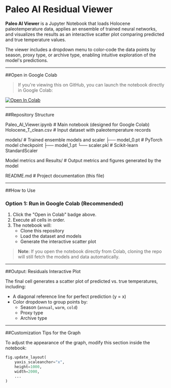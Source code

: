 # Paleo AI Residual Viewer

**Paleo AI Viewer** is a Jupyter Notebook that loads Holocene paleotemperature data, applies an ensemble of trained neural networks, and visualizes the results as an interactive scatter plot comparing predicted and true temperature values.

The viewer includes a dropdown menu to color-code the data points by season, proxy type, or archive type, enabling intuitive exploration of the model's predictions.

---

##Open in Google Colab

> If you're viewing this on GitHub, you can launch the notebook directly in Google Colab:

[![Open In Colab](https://colab.research.google.com/assets/colab-badge.svg)](https://colab.research.google.com/github/ArturStachnik/Paleo_AI_viewer/blob/main/Paleo_AI_Viewer.ipynb)

---

##Repository Structure

Paleo_AI_Viewer.ipynb          # Main notebook (designed for Google Colab)
Holocene_T_clean.csv           # Input dataset with paleotemperature records

models/                        # Trained ensemble models and scaler
├── model_0.pt                 # PyTorch model checkpoint
├── model_1.pt
└── scaler.pkl                 # Scikit-learn StandardScaler

Model metrics and Results/     # Output metrics and figures generated by the model

README.md                      # Project documentation (this file)

---

##How to Use

### Option 1: Run in Google Colab (Recommended)

1. Click the "Open in Colab" badge above.
2. Execute all cells in order.
3. The notebook will:
   - Clone this repository
   - Load the dataset and models
   - Generate the interactive scatter plot

> **Note**: If you open the notebook directly from Colab, cloning the repo will still fetch the models and data automatically.

---

##Output: Residuals Interactive Plot

The final cell generates a scatter plot of predicted vs. true temperatures, including:

- A diagonal reference line for perfect prediction (y = x)
- Color dropdown to group points by:
  - Season (`annual`, `warm`, `cold`)
  - Proxy type
  - Archive type

---

##Customization Tips for the Graph

To adjust the appearance of the graph, modify this section inside the notebook:

```python
fig.update_layout(
    yaxis_scaleanchor="x",
    height=1000,
    width=2000,
    ...
)
